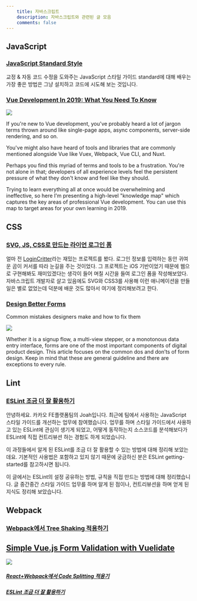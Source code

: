 ```yaml
---
    title: 자바스크립트
    description: 자바스크립트와 관련된 글 모음
    comments: false
---
```


## JavaScript

### [JavaScript Standard Style](https://standardjs.com/readme-kokr.html)  

교정 & 자동 코드 수정을 도와주는 JavaScript 스타일 가이드
standard에 대해 배우는 가장 좋은 방법은 그냥 설치하고 코드에 시도해 보는 것입니다.

### [Vue Development In 2019: What You Need To Know](https://vuejsdevelopers.com/2018/12/04/vue-js-2019-knowledge-map)  

![](https://vuejsdevelopers.com/images/posts/versions/vue_developer_knowledge_map_1200.webp)  

If you're new to Vue development, you've probably heard a lot of jargon terms thrown around like single-page apps, async components, server-side rendering, and so on.

You've might also have heard of tools and libraries that are commonly mentioned alongside Vue like Vuex, Webpack, Vue CLI, and Nuxt.

Perhaps you find this myriad of terms and tools to be a frustration. You're not alone in that; developers of all experience levels feel the persistent pressure of what they don't know and feel like they should.

Trying to learn everything all at once would be overwhelming and ineffective, so here I'm presenting a high-level "knowledge map" which captures the key areas of professional Vue development. You can use this map to target areas for your own learning in 2019.

## CSS  

### [SVG, JS, CSS로 만드는 라이언 로그인 폼](https://taegon.kim/archives/9658)  

얼마 전 [LoginCritter](https://github.com/cgoldsby/LoginCritter)라는 재밌는 프로젝트를 봤다. 로그인 정보를 입력하는 동안 귀여운 곰이 커서를 따라 눈길을 주는 것이었다. 그 프로젝트는 iOS 기반이었기 때문에 웹으로 구현해봐도 재미있겠다는 생각이 들어 며칠 시간을 들여 로그인 폼을 작성해보았다. 자바스크립트 개발자로 살고 있음에도 SVG와 CSS3를 사용해 이런 애니메이션을 만들 일은 별로 없었는데 덕분에 배운 것도 많아서 여기에 정리해보려고 한다.

### [Design Better Forms](https://uxdesign.cc/design-better-forms-96fadca0f49c)  

Common mistakes designers make and how to fix them

![](https://miro.medium.com/max/2880/1*VvQeOFsY57NJxtZmKyRnHA.jpeg)

Whether it is a signup flow, a multi-view stepper, or a monotonous data entry interface, forms are one of the most important components of digital product design. This article focuses on the common dos and don’ts of form design. Keep in mind that these are general guideline and there are exceptions to every rule.

## Lint

### [ESLint 조금 더 잘 활용하기](https://tech.kakao.com/2019/12/05/make-better-use-of-eslint/)  

안녕하세요. 카카오 FE플랫폼팀의 Joah입니다. 최근에 팀에서 사용하는 JavaScript 스타일 가이드를 개선하는 업무에 참여했습니다. 업무를 하며 스타일 가이드에서 사용하고 있는 ESLint에 관심이 생기게 되었고, 어떻게 동작하는지 소스코드를 분석해보다가 ESLint에 직접 컨트리뷰션 하는 경험도 하게 되었습니다.

이 과정들에서 알게 된 ESLint를 조금 더 잘 활용할 수 있는 방법에 대해 정리해 보았는데요. 기본적인 사용법은 포함하고 있지 않기 때문에 궁금하신 분은 ESLint getting-started를 참고하시면 됩니다.

이 글에서는 ESLint의 설정 공유하는 방법, 규칙을 직접 만드는 방법에 대해 정리했습니다. 글 중간중간 스타일 가이드 업무를 하며 알게 된 점이나, 컨트리뷰션을 하며 얻게 된 지식도 정리해 보았습니다.

## Webpack

### [Webpack에서 Tree Shaking 적용하기](https://medium.com/naver-fe-platform/webpack%EC%97%90%EC%84%9C-tree-shaking-%EC%A0%81%EC%9A%A9%ED%95%98%EA%B8%B0-1748e0e0c365)  

## [Simple Vue.js Form Validation with Vuelidate](https://vuejsdevelopers.com/2018/08/27/vue-js-form-handling-vuelidate/)  

![](https://vuejsdevelopers.com/images/posts/versions/form_handling_vuelidate_1200.webp)

##### [React+Webpack에서 Code Splitting 적용기](https://www.whatap.io/ko/blog/44/)  

##### [ESLint 조금 더 잘 활용하기](https://tech.kakao.com/2019/12/05/make-better-use-of-eslint/)
